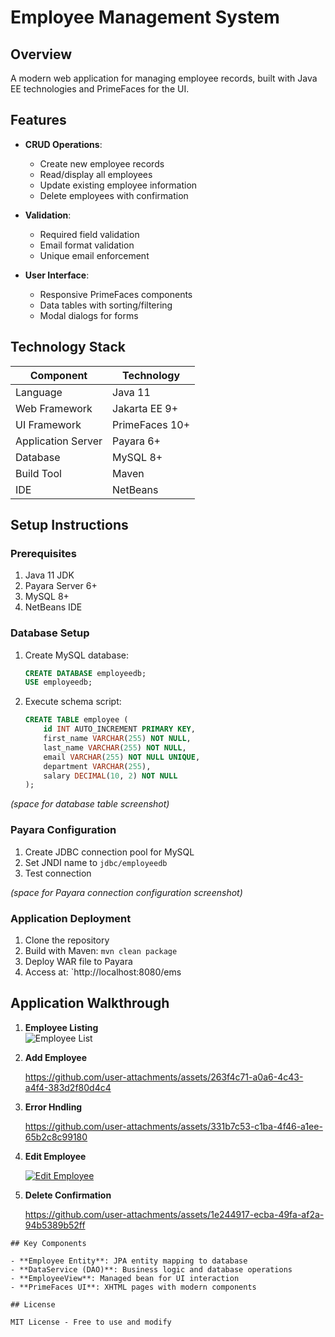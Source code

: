 # Employee Management System


## Overview

A modern web application for managing employee records, built with Java EE technologies and PrimeFaces for the UI.

## Features

- **CRUD Operations**:
  - Create new employee records
  - Read/display all employees
  - Update existing employee information
  - Delete employees with confirmation

- **Validation**:
  - Required field validation
  - Email format validation
  - Unique email enforcement

- **User Interface**:
  - Responsive PrimeFaces components
  - Data tables with sorting/filtering
  - Modal dialogs for forms

## Technology Stack

| Component          | Technology       |
|--------------------|------------------|
| Language           | Java 11          |
| Web Framework      | Jakarta EE 9+    |
| UI Framework       | PrimeFaces 10+   |
| Application Server | Payara 6+        |
| Database           | MySQL 8+         |
| Build Tool         | Maven            |
| IDE                | NetBeans         |

## Setup Instructions

### Prerequisites

1. Java 11 JDK
2. Payara Server 6+
3. MySQL 8+
4. NetBeans IDE 

### Database Setup

1. Create MySQL database:
   ```sql
   CREATE DATABASE employeedb;
   USE employeedb;
   ```

2. Execute schema script:
   ```sql
   CREATE TABLE employee (
       id INT AUTO_INCREMENT PRIMARY KEY,
       first_name VARCHAR(255) NOT NULL,
       last_name VARCHAR(255) NOT NULL,
       email VARCHAR(255) NOT NULL UNIQUE,
       department VARCHAR(255),
       salary DECIMAL(10, 2) NOT NULL
   );
   ```

*(space for database table screenshot)*

### Payara Configuration

1. Create JDBC connection pool for MySQL
2. Set JNDI name to `jdbc/employeedb`
3. Test connection

*(space for Payara connection configuration screenshot)*

### Application Deployment

1. Clone the repository
2. Build with Maven: `mvn clean package`
3. Deploy WAR file to Payara
4. Access at: `http://localhost:8080/ems

## Application Walkthrough

1. **Employee Listing**  
   ![Employee List](https://example.com/employee-list.png)

2. **Add Employee**
   
   https://github.com/user-attachments/assets/263f4c71-a0a6-4c43-a4f4-383d2f80d4c4

3.  **Error Hndling**
   
    https://github.com/user-attachments/assets/331b7c53-c1ba-4f46-a1ee-65b2c8c99180

5. **Edit Employee**
     
   [![Edit Employee](https://example.com/edit-employee.png)](https://github.com/user-attachments/assets/9a6e624c-f7d6-4630-9e36-ef917bca7432)

7. **Delete Confirmation**
   
   https://github.com/user-attachments/assets/1e244917-ecba-49fa-af2a-94b5389b52ff


```
## Key Components

- **Employee Entity**: JPA entity mapping to database
- **DataService (DAO)**: Business logic and database operations
- **EmployeeView**: Managed bean for UI interaction
- **PrimeFaces UI**: XHTML pages with modern components

## License

MIT License - Free to use and modify
